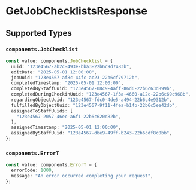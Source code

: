 # GetJobChecklistsResponse


## Supported Types

### `components.JobChecklist`

```typescript
const value: components.JobChecklist = {
  uuid: "123e4567-ab2c-493e-bba3-22b6c9d7483b",
  editDate: "2025-05-01 12:00:00",
  jobUuid: "123e4567-af8c-44fc-ac23-22b6cf79712b",
  completedTimestamp: "2025-05-01 12:00:00",
  completedByStaffUuid: "123e4567-08c9-4aff-86d6-22b6c63d899b",
  completedDuringCheckinUuid: "123e4567-1f3a-4660-a12c-22b6c69c968b",
  regardingObjectUuid: "123e4567-fdc0-4de5-a494-22b6c4e9312b",
  fulfilledByObjectUuid: "123e4567-9f11-4fea-b14b-22b6c5ee42db",
  assignedToStaffUuids: [
    "123e4567-2057-46ec-a6f1-22b6c620d82b",
  ],
  assignedTimestamp: "2025-05-01 12:00:00",
  assignedByStaffUuid: "123e4567-dbe9-49ff-b243-22b6cdf8c0bb",
};
```

### `components.ErrorT`

```typescript
const value: components.ErrorT = {
  errorCode: 1000,
  message: "An error occurred completing your request",
};
```

